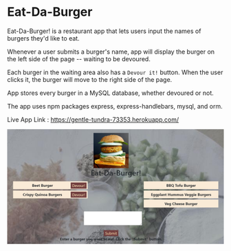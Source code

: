 # Eat-Da-Burger
Eat-Da-Burger! is a restaurant app that lets users input the names of burgers they'd like to eat.

Whenever a user submits a burger's name, app will display the burger on the left side of the page -- waiting to be devoured.

Each burger in the waiting area also has a `Devour it!` button. When the user clicks it, the burger will move to the right side of the page.

App stores every burger in a MySQL database, whether devoured or not.

The app uses npm packages express, express-handlebars, mysql, and orm.

Live App Link : https://gentle-tundra-73353.herokuapp.com/


![screenshot](public/assets/img/screenshot.png)
